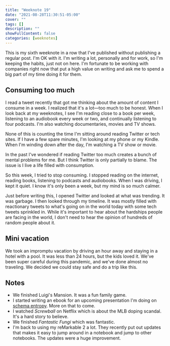 ```yaml
---
title: "Weeknote 19"
date: "2021-08-28T11:30:51-05:00"
cover: ""
tags: []
description: ""
showFullContent: false
categories: [weeknotes]
---
```


This is my sixth weeknote in a row that I've published without publishing a regular post. I'm OK with it. I'm writing a lot, personally and for work, so I'm keeping the habits, just not on here. I'm fortunate to be working with companies right now that put a high value on writing and ask me to spend a big part of my time doing it for them.

## Consuming too much

I read a tweet recently that got me thinking about the amount of content I consume in a week. I realized that it's a lot—too much to be honest. When I look back at my weeknotes, I see I'm reading close to a book per week, listening to an audiobook every week or two, and continually listening to four podcasts. I'm also watching documentaries, movies and TV shows.

None of this is counting the time I'm sitting around reading Twitter or tech sites. If I have a few spare minutes, I'm looking at my phone or my Kindle. When I'm winding down after the day, I'm watching a TV show or movie.

In the past I've wondered if reading Twitter too much creates a bunch of mental problems for me. But I think Twitter is only partially to blame. The issue is I live a life filled with consumption.

So this week, I tried to stop consuming. I stopped reading on the internet, reading books, listening to podcasts and audiobooks. When I was driving, I kept it quiet. I know it's only been a week, but my mind is so much calmer.

Just before writing this, I opened Twitter and looked at what was trending. It was garbage. I then looked through my timeline. It was mostly filled with reactionary tweets to what's going on in the world today with some tech tweets sprinkled in. While it's important to hear about the hardships people are facing in the world, I don't need to hear the opinion of hundreds of random people about it.

## Mini vacation

We took an impromptu vacation by driving an hour away and staying in a hotel with a pool. It was less than 24 hours, but the kids loved it. We've been super careful during this pandemic, and we've done almost no traveling. We decided we could stay safe and do a trip like this.

## Notes

* We finished Luigi's Mansion. It was a fun family game.
* I started writing an ebook for an upcoming presentation I'm doing on [schema entropy](/tags/schema-entropy/). More on that to come.
* I watched *Screwball* on Netflix which is about the MLB doping scandal. It's a hard story to believe.
* We finished *Fantastic Fungi* which was fantastic.
* I'm back to using my reMarkable 2 a lot. They recently put out updates that makes it easy to jump around in a notebook and jump to other notebooks. The updates were a huge improvement.